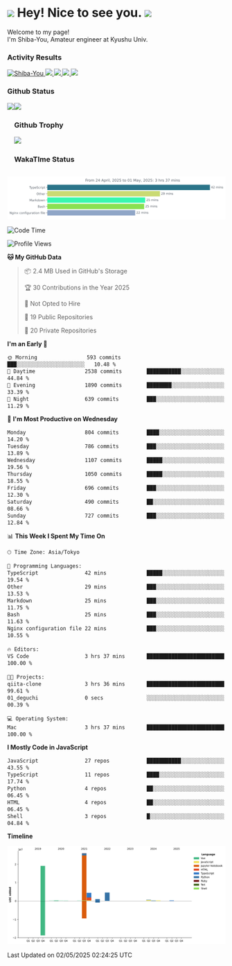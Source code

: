 <h1>
  <img src="https://emojis.slackmojis.com/emojis/images/1531849430/4246/blob-sunglasses.gif?1531849430" width="30"/> 
  Hey! Nice to see you.
  <img src="https://emojis.slackmojis.com/emojis/images/1531849430/4246/blob-sunglasses.gif?1531849430" width="30"/> 
</h1>
<p>
  Welcome to my page! <br />
  I'm Shiba-You, Amateur engineer at Kyushu Univ.
</p>


<h3>
  Activity Results
</h3>
<p align="left"> 
  <!--   GitHub  -->
  <a href="https://github.com/Shiba-You/Shiba-You/">
    <img src="https://komarev.com/ghpvc/?username=Shiba-You" alt="Shiba-You" />
  </a>
  <a href="https://github.com/Shiba-You">
    <img height="20" src="https://img.shields.io/github/followers/Shiba-You?label=follow&logo=github&style=flat" />
  </a>
  
  <!-- Qiita -->
  <a href="http://qiita.com/Shiba-You">
    <img height="20" src="https://qiita-badge.apiapi.app/s/Shiba-You/posts.svg" />
  </a>
  <a href="http://qiita.com/Shiba-You">
    <img height="20" src="https://qiita-badge.apiapi.app/s/Shiba-You/contributions.svg" />
  </a>
  <a href="http://qiita.com/Shiba-You">
    <img height="20" src="https://qiita-badge.apiapi.app/s/Shiba-You/followers.svg" />
  </a>
</p>


<h3>
  Github Status
</h3>
<div>
  <img height="170" align="left" src="https://github-readme-stats.vercel.app/api?username=Shiba-You&theme=tokyonight" />
  <img height="170" src="https://github-readme-stats.vercel.app/api/top-langs/?username=Shiba-You&theme=tokyonight&layout=compact" />
</div>

<h3>
  Github Trophy
</h3>
<div>
  <img width="800" src="https://github-profile-trophy.vercel.app/?username=Shiba-You&theme=tokyonight" />
</div>


<h3>
  WakaTIme Status
</h3>
<img src="https://github.com/Shiba-You/Shiba-You/blob/main/images/stat.svg" alt="Shiba-You WakaTime Activity"/>

<!--START_SECTION:waka-->
![Code Time](http://img.shields.io/badge/Code%20Time-1%2C079%20hrs%207%20mins-blue)

![Profile Views](http://img.shields.io/badge/Profile%20Views-0-blue)

**🐱 My GitHub Data** 

> 📦 2.4 MB Used in GitHub's Storage 
 > 
> 🏆 30 Contributions in the Year 2025
 > 
> 🚫 Not Opted to Hire
 > 
> 📜 19 Public Repositories 
 > 
> 🔑 20 Private Repositories 
 > 
**I'm an Early 🐤** 

```text
🌞 Morning                593 commits         ███░░░░░░░░░░░░░░░░░░░░░░   10.48 % 
🌆 Daytime                2538 commits        ███████████░░░░░░░░░░░░░░   44.84 % 
🌃 Evening                1890 commits        ████████░░░░░░░░░░░░░░░░░   33.39 % 
🌙 Night                  639 commits         ███░░░░░░░░░░░░░░░░░░░░░░   11.29 % 
```
📅 **I'm Most Productive on Wednesday** 

```text
Monday                   804 commits         ████░░░░░░░░░░░░░░░░░░░░░   14.20 % 
Tuesday                  786 commits         ███░░░░░░░░░░░░░░░░░░░░░░   13.89 % 
Wednesday                1107 commits        █████░░░░░░░░░░░░░░░░░░░░   19.56 % 
Thursday                 1050 commits        █████░░░░░░░░░░░░░░░░░░░░   18.55 % 
Friday                   696 commits         ███░░░░░░░░░░░░░░░░░░░░░░   12.30 % 
Saturday                 490 commits         ██░░░░░░░░░░░░░░░░░░░░░░░   08.66 % 
Sunday                   727 commits         ███░░░░░░░░░░░░░░░░░░░░░░   12.84 % 
```


📊 **This Week I Spent My Time On** 

```text
🕑︎ Time Zone: Asia/Tokyo

💬 Programming Languages: 
TypeScript               42 mins             █████░░░░░░░░░░░░░░░░░░░░   19.54 % 
Other                    29 mins             ███░░░░░░░░░░░░░░░░░░░░░░   13.53 % 
Markdown                 25 mins             ███░░░░░░░░░░░░░░░░░░░░░░   11.75 % 
Bash                     25 mins             ███░░░░░░░░░░░░░░░░░░░░░░   11.63 % 
Nginx configuration file 22 mins             ███░░░░░░░░░░░░░░░░░░░░░░   10.55 % 

🔥 Editors: 
VS Code                  3 hrs 37 mins       █████████████████████████   100.00 % 

🐱‍💻 Projects: 
qiita-clone              3 hrs 36 mins       █████████████████████████   99.61 % 
01_deguchi               0 secs              ░░░░░░░░░░░░░░░░░░░░░░░░░   00.39 % 

💻 Operating System: 
Mac                      3 hrs 37 mins       █████████████████████████   100.00 % 
```

**I Mostly Code in JavaScript** 

```text
JavaScript               27 repos            ███████████░░░░░░░░░░░░░░   43.55 % 
TypeScript               11 repos            ████░░░░░░░░░░░░░░░░░░░░░   17.74 % 
Python                   4 repos             ██░░░░░░░░░░░░░░░░░░░░░░░   06.45 % 
HTML                     4 repos             ██░░░░░░░░░░░░░░░░░░░░░░░   06.45 % 
Shell                    3 repos             █░░░░░░░░░░░░░░░░░░░░░░░░   04.84 % 
```



**Timeline**

![Lines of Code chart](https://raw.githubusercontent.com/Shiba-You/Shiba-You/main/assets/bar_graph.png)


 Last Updated on 02/05/2025 02:24:25 UTC
<!--END_SECTION:waka-->
